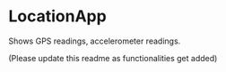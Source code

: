 LocationApp
===========
Shows GPS readings, accelerometer readings.

(Please update this readme as functionalities get added)
